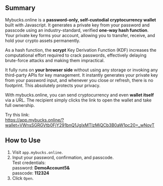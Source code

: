 ## Summary

Mybucks.online is a **password-only, self-custodial cryptocurrency wallet** built with Javascript. It generates a private key from your password and passcode using an industry-standard, verified **one-way hash function**. Your private key forms your account, allowing you to transfer, receive, and hold your crypto assets permanently.

As a hash function, the **scrypt** Key Derivation Function (KDF) increases the computational effort required to crack passwords, effectively delaying brute-force attacks and making them impractical.

It fully runs on **your browser side** without using any storage or invoking any third-party APIs for key management. It instantly generates your private key from your password input, and whenever you close or refresh, there is no footprint. This absolutely protects your privacy.

With mybucks.online, you can send cryptocurrency and even **wallet itself** via a URL. The recipient simply clicks the link to open the wallet and take full ownership.

Try this link:  
https://app.mybucks.online/?wallet=VWnsSGRGVtb0FjY291bnQ1JgIxMTIzMjQCb3B0aW1pc20=_wNovT

## How to Use

1. Visit `app.mybucks.online`.
2. Input your password, confirmation, and passcode.  
  Test credentials:  
    password: **DemoAccount5&**  
    passcode: **112324**
3. Click `Open`.
